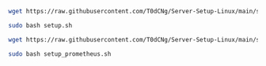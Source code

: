 ```bash
wget https://raw.githubusercontent.com/T0dCNg/Server-Setup-Linux/main/setup.sh
```
```bash
sudo bash setup.sh
```

```bash
wget https://raw.githubusercontent.com/T0dCNg/Server-Setup-Linux/main/setup_prometheus.sh
```
```bash
sudo bash setup_prometheus.sh
```
